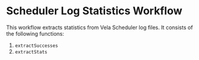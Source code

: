 # Scheduler Log Statistics Workflow

This workflow extracts statistics from Vela Scheduler log files.
It consists of the following functions:

1. `extractSuccesses`
2. `extractStats`
